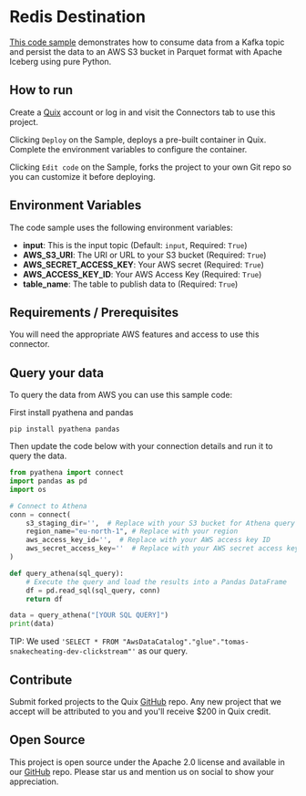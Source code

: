 # Redis Destination

[This code sample](https://github.com/quixio/quix-samples/tree/main/python/destinations/s3-iceberg-destination) demonstrates how to consume data from a Kafka topic and persist the data to an AWS S3 bucket in Parquet format with Apache Iceberg using pure Python.

## How to run

Create a [Quix](https://portal.platform.quix.io/signup?xlink=github) account or log in and visit the Connectors tab to use this project.

Clicking `Deploy` on the Sample, deploys a pre-built container in Quix. Complete the environment variables to configure the container.

Clicking `Edit code` on the Sample, forks the project to your own Git repo so you can customize it before deploying.

## Environment Variables

The code sample uses the following environment variables:

- **input**: This is the input topic (Default: `input`, Required: `True`)
- **AWS_S3_URI**: The URI or URL to your S3 bucket (Required: `True`)
- **AWS_SECRET_ACCESS_KEY**: Your AWS secret (Required: `True`)
- **AWS_ACCESS_KEY_ID**: Your AWS Access Key (Required: `True`)
- **table_name**: The table to publish data to (Required: `True`)

## Requirements / Prerequisites

You will need the appropriate AWS features and access to use this connector.

## Query your data

To query the data from AWS you can use this sample code:

First install pyathena and pandas

`pip install pyathena pandas`

Then update the code below with your connection details and run it to query the data.

```py
from pyathena import connect
import pandas as pd
import os

# Connect to Athena
conn = connect(
    s3_staging_dir='',  # Replace with your S3 bucket for Athena query results
    region_name="eu-north-1", # Replace with your region
    aws_access_key_id='',  # Replace with your AWS access key ID
    aws_secret_access_key=''  # Replace with your AWS secret access key
)

def query_athena(sql_query):
    # Execute the query and load the results into a Pandas DataFrame
    df = pd.read_sql(sql_query, conn)
    return df

data = query_athena("[YOUR SQL QUERY]")
print(data)
```

TIP: We used `'SELECT * FROM "AwsDataCatalog"."glue"."tomas-snakecheating-dev-clickstream"'` as our query.


## Contribute

Submit forked projects to the Quix [GitHub](https://github.com/quixio/quix-samples) repo. Any new project that we accept will be attributed to you and you'll receive $200 in Quix credit.

## Open Source

This project is open source under the Apache 2.0 license and available in our [GitHub](https://github.com/quixio/quix-samples) repo. Please star us and mention us on social to show your appreciation.
